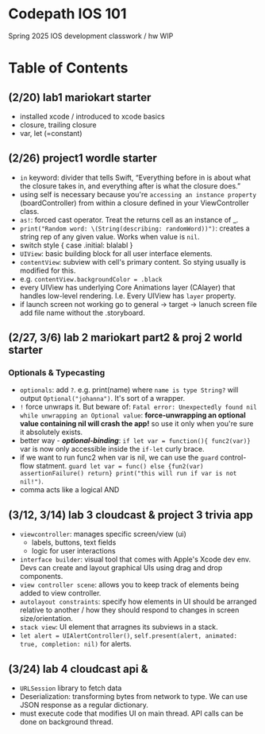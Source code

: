 # Codepath IOS 101

Spring 2025 IOS development classwork / hw
WIP

# Table of Contents

## (2/20) lab1 mariokart starter

- installed xcode / introduced to xcode basics
- closure, trailing closure
- var, let (=constant)

## (2/26) project1 wordle starter
- `in` keyword: divider that tells Swift, “Everything before in is about what the closure takes in, and everything after is what the closure does.”
- using self is necessary because you're `accessing an instance property` (boardController) from within a closure defined in your ViewController class.
- `as!`: forced cast operator. Treat the returns cell as an instance of \_.
- `print("Random word: \(String(describing: randomWord))")`: creates a string rep of any given value. Works when value is `nil`.
- switch style {
case .initial:
blalabl
}
- `UIView`: basic building block for all user interface elements.
- `contentView`: subview with cell's primary content. So stying usually is modified for this.
- e.g. `contentView.backgroundColor = .black`
- every UIView has underlying Core Animations layer (CAlayer) that handles low-level rendering. I.e. Every UIView has `layer` property.
- if launch screen not working go to general -> target -> lanuch screen file add file name without the .storyboard.

## (2/27, 3/6) lab 2  mariokart part2 & proj 2 world starter

### Optionals & Typecasting
- `optionals`: add `?`. e.g. print(name) where `name is type String?` will output `Optional("johanna")`. It's sort of a wrapper.
- `!` force unwraps it. But beware of: `Fatal error: Unexpectedly found nil while unwrapping an Optional value`: **force-unwrapping an optional value containing nil will crash the app!** so use it only when you're sure it absolutely exists.
- better way - ***optional-binding***: `if let var = function(){ func2(var)}` var is now only accessible inside the `if-let` curly brace. 
- if we want to run func2 when var is nil, we can use the `guard` control-flow statment. `guard let var = func() else {fun2(var) assertionFailure() return} print("this will run if var is not nil!")`.
- comma acts like a logical AND

## (3/12, 3/14) lab 3 cloudcast & project 3 trivia app
- `viewcontroller`: manages specific screen/view (ui)
    - labels, buttons, text fields
    - logic for user interactions
-  `interface builder`: visual tool that comes with Apple's Xcode dev env. Devs can create and layout graphical UIs using drag and drop components.
- `view controller scene`: allows you to keep track of elements being added to view controller. 
- `autolayout constraints`: specify how elements in UI should be arranged relative to another / how they should respond to changes in screen size/orientation.  
- `stack view`: UI element that arragnes its subviews in a stack. 
- `let alert = UIAlertController()`, `self.present(alert, animated: true, completion: nil)` for alerts.


## (3/24) lab 4 cloudcast api &
- `URLSession` library to fetch data
- Deserialization: transforming bytes from network to type. We can use JSON response as a regular dictionary. 
- must execute code that modifies UI on main thread. API calls can be done on background thread.